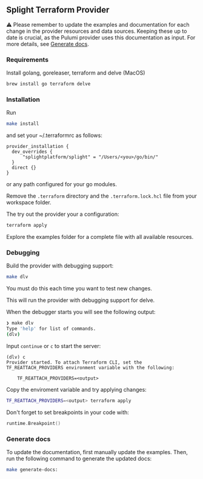 ## Splight Terraform Provider

:warning: Please remember to update the examples and documentation for each change in the provider resources and data sources.
Keeping these up to date is crucial, as the Pulumi provider uses this documentation as input.
For more details, see [Generate docs](#generate-docs).

### Requirements

Install golang, goreleaser, terraform and delve (MacOS)

```bash
brew install go terraform delve
```

### Installation

Run

```bash
make install
```

and set your ~/.terraformrc as follows:

```hcl
provider_installation {
  dev_overrides {
      "splightplatform/splight" = "/Users/<you>/go/bin/"
  }
  direct {}
}
```

or any path configured for your go modules.

Remove the ```.terraform``` directory and the ```.terraform.lock.hcl``` file from your workspace folder.

The try out the provider your a configuration:

```bash
terraform apply
```

Explore the examples folder for a complete file with all available resources.

### Debugging

Build the provider with debugging support:

```bash
make dlv
```

You must do this each time you want to test new changes.

This will run the provider with debugging support for delve.

When the debugger starts you will see the following output:

```bash
❯ make dlv
Type 'help' for list of commands.
(dlv)
```

Input ```continue``` or ```c``` to start the server:

```
(dlv) c
Provider started. To attach Terraform CLI, set the TF_REATTACH_PROVIDERS environment variable with the following:

	TF_REATTACH_PROVIDERS=<output>
```

Copy the enviroment variable and try applying changes:

```bash
TF_REATTACH_PROVIDERS=<output> terraform apply
```

Don't forget to set breakpoints in your code with:

```go
runtime.Breakpoint()
```

### Generate docs

To update the documentation, first manually update the examples. Then, run the following command to generate the updated docs:

```bash
make generate-docs:
```
